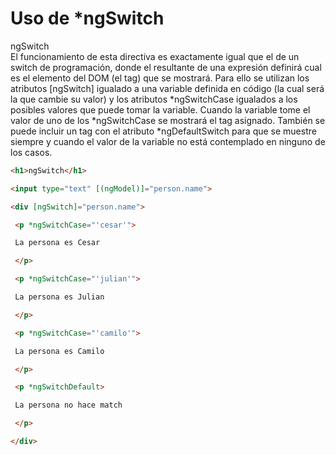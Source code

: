 # Uso de *ngSwitch

ngSwitch  
El funcionamiento de esta directiva es exactamente igual que el de un switch de programación, donde el resultante de una expresión definirá cual es el elemento del DOM (el tag) que se mostrará. Para ello se utilizan los atributos [ngSwitch] igualado a una variable definida en código (la cual será la que cambie su valor) y los atributos *ngSwitchCase igualados a los posibles valores que puede tomar la variable. Cuando la variable tome el valor de uno de los *ngSwitchCase se mostrará el tag asignado. También se puede incluir un tag con el atributo *ngDefaultSwitch para que se muestre siempre y cuando el valor de la variable no está contemplado en ninguno de los casos.

```html
<h1>ngSwitch</h1>

<input type="text" [(ngModel)]="person.name">

<div [ngSwitch]="person.name">

 <p *ngSwitchCase="'cesar'">

 La persona es Cesar

 </p>

 <p *ngSwitchCase="'julian'">

 La persona es Julian

 </p>

 <p *ngSwitchCase="'camilo'">

 La persona es Camilo

 </p>

 <p *ngSwitchDefault>

 La persona no hace match

 </p>

</div>
```
